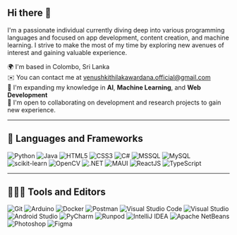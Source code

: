 ## Hi there 👋

I'm a passionate individual currently diving deep into various programming languages and focused on app development, content creation, and machine learning. I strive to make the most of my time by exploring new avenues of interest and gaining valuable experience.

🌍  I'm based in Colombo, Sri Lanka  
✉️  You can contact me at [venushkithilakawardana.official@gmail.com](mailto:venushkithilakawardana.official@gmail.com)  
🧠  I'm expanding my knowledge in **AI**, **Machine Learning**, and **Web Development**  
🤝  I'm open to collaborating on development and research projects to gain new experience.  

---

## 🔨 Languages and Frameworks

![Python](https://img.shields.io/badge/-Python-3776AB?style=flat&logo=python&logoColor=white) ![Java](https://img.shields.io/badge/-Java-007396?style=flat&logo=java&logoColor=white)  ![HTML5](https://img.shields.io/badge/-HTML5-E34F26?style=flat&logo=html5&logoColor=white) ![CSS3](https://img.shields.io/badge/-CSS3-1572B6?style=flat&logo=css3&logoColor=white) ![C#](https://img.shields.io/badge/-C%23-239120?style=flat&logo=csharp&logoColor=white) ![MSSQL](https://img.shields.io/badge/-MSSQL-CC2927?style=flat&logo=microsoftsqlserver&logoColor=white) ![MySQL](https://img.shields.io/badge/-MySQL-4479A1?style=flat&logo=mysql&logoColor=white) ![scikit-learn](https://img.shields.io/badge/-scikit--learn-F7931E?style=flat&logo=scikit-learn&logoColor=white) ![OpenCV](https://img.shields.io/badge/-OpenCV-5C3EE8?style=flat&logo=opencv&logoColor=white) ![.NET](https://img.shields.io/badge/-NET-512BD4?style=flat&logo=.net&logoColor=white) ![MAUI](https://img.shields.io/badge/-MAUI-7A5CFA?style=flat&logo=maui&logoColor=white) ![ReactJS](https://img.shields.io/badge/-ReactJS-61DAFB?style=flat&logo=react&logoColor=white) ![TypeScript](https://img.shields.io/badge/-TypeScript-3178C6?style=flat&logo=typescript&logoColor=white)

---

## 👨🏻‍💻 Tools and Editors

![Git](https://img.shields.io/badge/-Git-F05032?style=flat&logo=git&logoColor=white) ![Arduino](https://img.shields.io/badge/-Arduino-00979D?style=flat&logo=arduino&logoColor=white) ![Docker](https://img.shields.io/badge/-Docker-2496ED?style=flat&logo=docker&logoColor=white) ![Postman](https://img.shields.io/badge/-Postman-FF6C37?style=flat&logo=postman&logoColor=white) ![Visual Studio Code](https://img.shields.io/badge/-Visual%20Studio%20Code-007ACC?style=flat&logo=visualstudiocode&logoColor=white) ![Visual Studio](https://img.shields.io/badge/-Visual%20Studio-5C2D91?style=flat&logo=visualstudio&logoColor=white) ![Android Studio](https://img.shields.io/badge/-Android%20Studio-3DDC84?style=flat&logo=androidstudio&logoColor=white) ![PyCharm](https://img.shields.io/badge/-PyCharm-000000?style=flat&logo=pycharm&logoColor=white) ![Runpod](https://img.shields.io/badge/-Runpod-18A558?style=flat&logo=runpod&logoColor=white) ![IntelliJ IDEA](https://img.shields.io/badge/-IntelliJ%20IDEA-000000?style=flat&logo=intellijidea&logoColor=white) ![Apache NetBeans](https://img.shields.io/badge/-Apache%20NetBeans-0A5A8B?style=flat&logo=apache-netbeans&logoColor=white) ![Photoshop](https://img.shields.io/badge/-Photoshop-31A8FF?style=flat&logo=adobephotoshop&logoColor=white) ![Figma](https://img.shields.io/badge/-Figma-000000?style=flat&logo=figma&logoColor=white)
